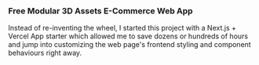 ### Free Modular 3D Assets E-Commerce Web App

Instead of re-inventing the wheel, I started this project with a Next.js + Vercel App starter which allowed me to save dozens or hundreds of hours and jump into customizing the web page's frontend styling and component behaviours right away.
